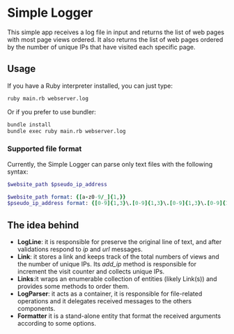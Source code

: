 # Simple Logger
This simple app receives a log file in input and returns the list of web pages with most page views ordered. It also returns the list of web pages ordered by the number of unique IPs that have visited each specific page.

## Usage
If you have a Ruby interpreter installed, you can just type:
```bash
ruby main.rb webserver.log
```
Or if you prefer to use bundler:

```bash
bundle install
bundle exec ruby main.rb webserver.log
```

### Supported file format
Currently, the Simple Logger can parse only text files with the following syntax:

```ruby
$website_path $pseudo_ip_address

$website_path format: {[a-z0-9/_]{1,}}
$pseudo_ip_address format: {[0-9]{1,3}\.[0-9]{1,3}\.[0-9]{1,3}\.[0-9]{1,3}}
```
## The idea behind
- **LogLine**: it is responsible for preserve the original line of text, and after validations respond to _ip_ and _url_ messages.
- **Link**: it stores a link and keeps track of the total numbers of views and the number of unique IPs. Its _add_ip_ method is responsible for increment the visit counter and collects unique IPs.
- **Links**:it wraps an enumerable collection of entities (likely Link(s)) and provides some methods to order them.
- **LogParser**: it acts as a container, it is responsible for file-related operations and it delegates received messages to the others components.
- **Formatter** it is a stand-alone entity that format the received arguments according to some options.


 